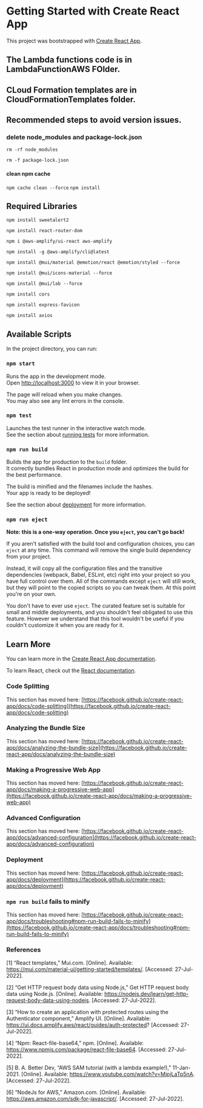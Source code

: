 # Getting Started with Create React App

This project was bootstrapped with [Create React App](https://github.com/facebook/create-react-app).


## The Lambda functions code is in LambdaFunctionAWS FOlder.

## CLoud Formation templates are in CloudFormationTemplates folder.

## Recommended steps to avoid version issues.
### delete node_modules and package-lock.json
    
`rm -rf node_modules`

`rm -f package-lock.json`

#### clean npm cache

`npm cache clean --force`
`npm install`

## Required Libraries

`npm install sweetalert2`

`npm install react-router-dom`

`npm i @aws-amplify/ui-react aws-amplify`

`npm install -g @aws-amplify/cli@latest`

`npm install @mui/material @emotion/react @emotion/styled --force`

`npm install @mui/icons-material --force`

`npm install @mui/lab --force`

`npm install cors`

`npm install express-favicon`

`npm install axios`

## Available Scripts

In the project directory, you can run:

### `npm start`

Runs the app in the development mode.\
Open [http://localhost:3000](http://localhost:3000) to view it in your browser.

The page will reload when you make changes.\
You may also see any lint errors in the console.

### `npm test`

Launches the test runner in the interactive watch mode.\
See the section about [running tests](https://facebook.github.io/create-react-app/docs/running-tests) for more information.

### `npm run build`

Builds the app for production to the `build` folder.\
It correctly bundles React in production mode and optimizes the build for the best performance.

The build is minified and the filenames include the hashes.\
Your app is ready to be deployed!

See the section about [deployment](https://facebook.github.io/create-react-app/docs/deployment) for more information.

### `npm run eject`

**Note: this is a one-way operation. Once you `eject`, you can't go back!**

If you aren't satisfied with the build tool and configuration choices, you can `eject` at any time. This command will remove the single build dependency from your project.

Instead, it will copy all the configuration files and the transitive dependencies (webpack, Babel, ESLint, etc) right into your project so you have full control over them. All of the commands except `eject` will still work, but they will point to the copied scripts so you can tweak them. At this point you're on your own.

You don't have to ever use `eject`. The curated feature set is suitable for small and middle deployments, and you shouldn't feel obligated to use this feature. However we understand that this tool wouldn't be useful if you couldn't customize it when you are ready for it.

## Learn More

You can learn more in the [Create React App documentation](https://facebook.github.io/create-react-app/docs/getting-started).

To learn React, check out the [React documentation](https://reactjs.org/).

### Code Splitting

This section has moved here: [https://facebook.github.io/create-react-app/docs/code-splitting](https://facebook.github.io/create-react-app/docs/code-splitting)

### Analyzing the Bundle Size

This section has moved here: [https://facebook.github.io/create-react-app/docs/analyzing-the-bundle-size](https://facebook.github.io/create-react-app/docs/analyzing-the-bundle-size)

### Making a Progressive Web App

This section has moved here: [https://facebook.github.io/create-react-app/docs/making-a-progressive-web-app](https://facebook.github.io/create-react-app/docs/making-a-progressive-web-app)

### Advanced Configuration

This section has moved here: [https://facebook.github.io/create-react-app/docs/advanced-configuration](https://facebook.github.io/create-react-app/docs/advanced-configuration)

### Deployment

This section has moved here: [https://facebook.github.io/create-react-app/docs/deployment](https://facebook.github.io/create-react-app/docs/deployment)

### `npm run build` fails to minify

This section has moved here: [https://facebook.github.io/create-react-app/docs/troubleshooting#npm-run-build-fails-to-minify](https://facebook.github.io/create-react-app/docs/troubleshooting#npm-run-build-fails-to-minify)

### References

[1]	“React templates,” Mui.com. [Online]. Available: https://mui.com/material-ui/getting-started/templates/. [Accessed: 27-Jul-2022].

[2]	“Get HTTP request body data using Node.js,” Get HTTP request body data using Node.js. [Online]. Available: https://nodejs.dev/learn/get-http-request-body-data-using-nodejs. [Accessed: 27-Jul-2022].

[3]	“How to create an application with protected routes using the Authenticator component,” Amplify UI. [Online]. Available: https://ui.docs.amplify.aws/react/guides/auth-protected? [Accessed: 27-Jul-2022].

[4]	“Npm: React-file-base64,” npm. [Online]. Available: https://www.npmjs.com/package/react-file-base64. [Accessed: 27-Jul-2022].

[5]	B. A. Better Dev, “AWS SAM tutorial (with a lambda example!),” 11-Jan-2021. [Online]. Available: https://www.youtube.com/watch?v=MipjLaTp5nA. [Accessed: 27-Jul-2022].

[6]	“NodeJs for AWS,” Amazon.com. [Online]. Available: https://aws.amazon.com/sdk-for-javascript/. [Accessed: 27-Jul-2022].


